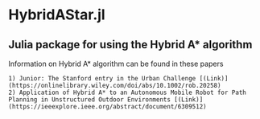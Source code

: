 # HybridAStar.jl

## Julia package for using the Hybrid A* algorithm

Information on Hybrid A* algorithm can be found in these papers

```
1) Junior: The Stanford entry in the Urban Challenge [(Link)](https://onlinelibrary.wiley.com/doi/abs/10.1002/rob.20258)
2) Application of Hybrid A* to an Autonomous Mobile Robot for Path Planning in Unstructured Outdoor Environments [(Link)](https://ieeexplore.ieee.org/abstract/document/6309512)
```
